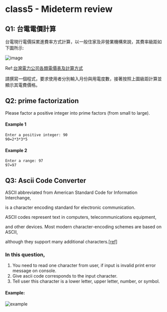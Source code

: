 # class5 - Mideterm review

## **Q1: 台電電價計算**

台電現行電價採累進費率方式計算，以一般住家及非營業機構來說，其費率級距如下圖所示:

![image](https://user-images.githubusercontent.com/21131915/126429686-720291e5-e68c-420f-9ed2-63aa0cf13414.png)

Ref:[台灣電力公司各類電價表及計算方式](https://www.taipower.com.tw/upload/1417/2018033011504596497.pdf)

請撰寫一個程式，要求使用者分別輸入月份與用電度數，接著按照上圖級距計算並顯示其電費價格。

### 

## **Q2: prime factorization**

Please factor a positive integer into prime factors (from small to large).

#### Example 1

```
Enter a positive integer: 90
90=2*3*3*5
```

#### Example 2

```
Enter a range: 97
97=97
```

## **Q3: Ascii Code Converter**
ASCII abbreviated from American Standard Code for Information Interchange, 

is a character encoding standard for electronic communication. 

ASCII codes represent text in computers, telecommunications equipment, 

and other devices. Most modern character-encoding schemes are based on ASCII, 

although they support many additional characters.[[ref]](https://en.wikipedia.org/wiki/ASCII)

### In this question, 

1. You need to read one character from user, if input is invalid print error message on console.
2. Give ascii code corresponds to the input character.
3. Tell user this character is a lower letter, upper letter, number, or symbol.

#### Example:
![example](https://imgur.com/o2JHbFF.jpg)

